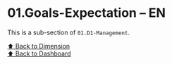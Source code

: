 # 01.Goals-Expectation – EN

This is a sub-section of `01.D1-Management`.

[⬆ Back to Dimension](../.)  
[⬆ Back to Dashboard](../../.)
